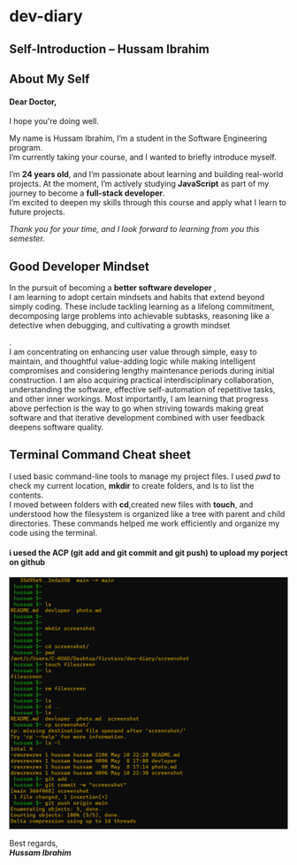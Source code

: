 # dev-diary
## Self-Introduction – Hussam Ibrahim



## About My Self
#### Dear Doctor, 
I hope you're doing well.

<p>My name is Hussam Ibrahim, I’m a student in the Software Engineering program.<br> I’m currently taking your course, and I wanted to briefly introduce myself.</p>



I’m **24 years old**, and I’m passionate about learning and building real-world projects. At the moment, I’m actively studying **JavaScript**  as part of my journey to become a **full-stack developer**.<br> I’m excited to deepen my skills through this course and apply what I learn to future projects.



<em>Thank you for your time, and I look forward to learning from you this semester.</em>


## Good Developer Mindset
<p>In the pursuit of becoming a <strong>better software developer</strong> , <br>I am learning to adopt certain mindsets and habits that extend beyond simply coding. These include tackling learning as a lifelong commitment, decomposing large problems into achievable subtasks, reasoning like a detective when debugging, and cultivating a growth mindset</p>.<br> I am concentrating on enhancing user value through simple, easy to maintain, and thoughtful value-adding logic while making intelligent compromises and considering lengthy maintenance periods during initial construction. I am also acquiring practical interdisciplinary collaboration, understanding the software, effective self-automation of repetitive tasks, and other inner workings. Most importantly, I am learning that progress above perfection is the way to go when striving towards making great software and that iterative development combined with user feedback deepens software quality.

## Terminal Command Cheat sheet
I used basic command-line tools to manage my project files. I used _pwd_ to check my current location, **mkdir** to create folders, and ls to list the contents.<br> I moved between folders with <strong>cd</strong>,created new files with **touch**, and understood how the filesystem is organized like a tree with parent and child directories. These commands helped me work efficiently and organize my code using the terminal.
 
#### i uesed the ACP (git add and git commit and git push) to upload my porject on github 

![this is the screenshot](./Screenshot01.png)

Best regards,<br>
<strong>_Hussam Ibrahim_</strong>

